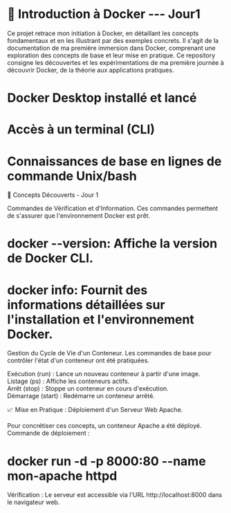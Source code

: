 # 🐋 Introduction à Docker --- Jour1
Ce projet retrace mon initiation à Docker, en détaillant les concepts fondamentaux et en les illustrant par des exemples concrets.
Il s'agit de la documentation de ma première immersion dans Docker, comprenant une exploration des concepts de base et leur mise en pratique.
Ce repository consigne les découvertes et les expérimentations de ma première journée à découvrir Docker, de la théorie aux applications pratiques.
# Docker Desktop installé et lancé
# Accès à un terminal (CLI)
# Connaissances de base en lignes de commande Unix/bash

📒 Concepts Découverts - Jour 1

Commandes de Vérification et d'Information.
Ces commandes permettent de s'assurer que l'environnement Docker est prêt.
# docker --version: Affiche la version de Docker CLI.
# docker info: Fournit des informations détaillées sur l'installation et l'environnement Docker.

Gestion du Cycle de Vie d'un Conteneur.
Les commandes de base pour contrôler l'état d'un conteneur ont été pratiquées.

Exécution (run) : Lance un nouveau conteneur à partir d'une image.  
Listage (ps) : Affiche les conteneurs actifs.  
Arrêt (stop) : Stoppe un conteneur en cours d'exécution.  
Démarrage (start) : Redémarre un conteneur arrêté.

📈 Mise en Pratique : Déploiement d'un Serveur Web Apache.

Pour concrétiser ces concepts, un conteneur Apache a été déployé.  
Commande de déploiement :  
# docker run -d -p 8000:80 --name mon-apache httpd
Vérification : Le serveur est accessible via l'URL http://localhost:8000 dans le navigateur web.
